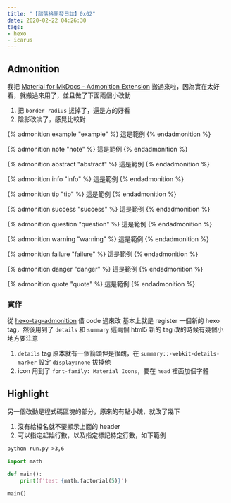 ```yaml
---
title: "【部落格開發日誌】0x02"
date: 2020-02-22 04:26:30
tags:
- hexo
- icarus
---
```


## Admonition

我把 [Material for MkDocs - Admonition Extension](https://squidfunk.github.io/mkdocs-material/extensions/admonition/) 搬過來啦，因為實在太好看，就搬過來用了，並且做了下面兩個小改動

1. 把 `border-radius` 拔掉了，還是方的好看
2. 陰影改淡了，感覺比較對

{% admonition example "example" %}
    這是範例
{% endadmonition %}

{% admonition note "note" %}
    這是範例
{% endadmonition %}

{% admonition abstract "abstract" %}
    這是範例
{% endadmonition %}

{% admonition info "info" %}
    這是範例
{% endadmonition %}

{% admonition tip "tip" %}
    這是範例
{% endadmonition %}

{% admonition success "success" %}
    這是範例
{% endadmonition %}

{% admonition question "question" %}
    這是範例
{% endadmonition %}

{% admonition warning "warning" %}
    這是範例
{% endadmonition %}

{% admonition failure "failure" %}
    這是範例
{% endadmonition %}

{% admonition danger "danger" %}
    這是範例
{% endadmonition %}

{% admonition quote "quote" %}
    這是範例
{% endadmonition %}

### 實作

從 [hexo-tag-admonition](https://github.com/haishanh/hexo-tag-admonition) 借 code 過來改
基本上就是 register 一個新的 hexo tag，然後用到了 `details` 和 `summary` 這兩個 html5 新的 tag
改的時候有幾個小地方要注意
1. `details` tag 原本就有一個箭頭但是很醜，在 `summary::-webkit-details-marker` 設定 `display:none` 拔掉他
2. icon 用到了 `font-family: Material Icons`，要在 `head` 裡面加個字體

## Highlight

另一個改動是程式碼區塊的部分，原來的有點小醜，就改了幾下

1. 沒有給檔名就不要顯示上面的 header
2. 可以指定起始行數，以及指定標記特定行數，如下範例

```markdown
python run.py >3,6
```

```python run.py >3,6
import math

def main():
    print(f'test {math.factorial(5)}')

main()
```
